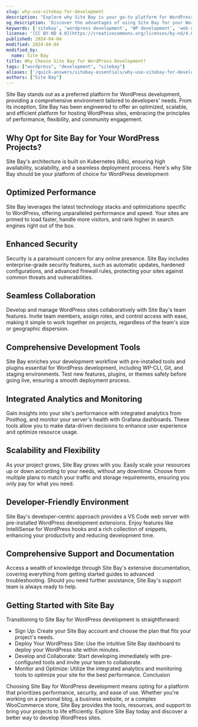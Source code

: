 ```yaml
---
slug: why-use-sitebay-for-development
description: "Explore why Site Bay is your go-to platform for WordPress development."
og_description: 'Discover the advantages of using Site Bay for your WordPress development needs.'
keywords: ['sitebay', 'wordpress development', 'WP development', 'web development']
license: '[CC BY-ND 4.0](https://creativecommons.org/licenses/by-nd/4.0)'
published: 2024-04-04
modified: 2024-04-04
modified_by:
  name: Site Bay
title: Why Choose Site Bay for WordPress Development?
tags: ["wordpress", "development", "sitebay"]
aliases: ['/quick-answers/sitebay-essentials/why-use-sitebay-for-development/']
authors: ["Site Bay"]
---
```


Site Bay stands out as a preferred platform for WordPress development, providing a comprehensive environment tailored to developers' needs. From its inception, Site Bay has been engineered to offer an optimized, scalable, and efficient platform for hosting WordPress sites, embracing the principles of performance, flexibility, and community engagement.

## Why Opt for Site Bay for Your WordPress Projects?

Site Bay's architecture is built on Kubernetes (k8s), ensuring high availability, scalability, and a seamless deployment process. Here's why Site Bay should be your platform of choice for WordPress development:

## Optimized Performance

Site Bay leverages the latest technology stacks and optimizations specific to WordPress, offering unparalleled performance and speed. Your sites are primed to load faster, handle more visitors, and rank higher in search engines right out of the box.

## Enhanced Security

Security is a paramount concern for any online presence. Site Bay includes enterprise-grade security features, such as automatic updates, hardened configurations, and advanced firewall rules, protecting your sites against common threats and vulnerabilities.

## Seamless Collaboration

Develop and manage WordPress sites collaboratively with Site Bay's team features. Invite team members, assign roles, and control access with ease, making it simple to work together on projects, regardless of the team's size or geographic dispersion.

## Comprehensive Development Tools

Site Bay enriches your development workflow with pre-installed tools and plugins essential for WordPress development, including WP-CLI, Git, and staging environments. Test new features, plugins, or themes safely before going live, ensuring a smooth deployment process.

## Integrated Analytics and Monitoring

Gain insights into your site's performance with integrated analytics from Posthog, and monitor your server's health with Grafana dashboards. These tools allow you to make data-driven decisions to enhance user experience and optimize resource usage.

## Scalability and Flexibility

As your project grows, Site Bay grows with you. Easily scale your resources up or down according to your needs, without any downtime. Choose from multiple plans to match your traffic and storage requirements, ensuring you only pay for what you need.

## Developer-Friendly Environment

Site Bay's developer-centric approach provides a VS Code web server with pre-installed WordPress development extensions. Enjoy features like IntelliSense for WordPress hooks and a rich collection of snippets, enhancing your productivity and reducing development time.

## Comprehensive Support and Documentation

Access a wealth of knowledge through Site Bay's extensive documentation, covering everything from getting started guides to advanced troubleshooting. Should you need further assistance, Site Bay's support team is always ready to help.

## Getting Started with Site Bay

Transitioning to Site Bay for WordPress development is straightforward:

- Sign Up: Create your Site Bay account and choose the plan that fits your project's needs.
- Deploy Your WordPress Site: Use the intuitive Site Bay dashboard to deploy your WordPress site within minutes.
- Develop and Collaborate: Start developing immediately with pre-configured tools and invite your team to collaborate.
- Monitor and Optimize: Utilize the integrated analytics and monitoring tools to optimize your site for the best performance.
Conclusion

Choosing Site Bay for WordPress development means opting for a platform that prioritizes performance, security, and ease of use. Whether you're working on a personal blog, a business website, or a complex WooCommerce store, Site Bay provides the tools, resources, and support to bring your projects to life efficiently. Explore Site Bay today and discover a better way to develop WordPress sites.